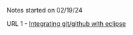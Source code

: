 Notes started on 02/19/24

URL 1 - [Integrating git/github with eclipse](https://medium.com/@AlexanderObregon/getting-started-with-version-control-in-eclipse-ide-git-and-github-integration-a0cca7b15126#:~:text=In%20Eclipse%2C%20go%20to%20%E2%80%9CFile,to%20import%20a%20local%20repository.)